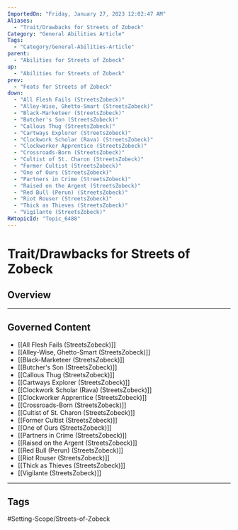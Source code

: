 ```yaml
---
ImportedOn: "Friday, January 27, 2023 12:02:47 AM"
Aliases:
  - "Trait/Drawbacks for Streets of Zobeck"
Category: "General Abilities Article"
Tags:
  - "Category/General-Abilities-Article"
parent:
  - "Abilities for Streets of Zobeck"
up:
  - "Abilities for Streets of Zobeck"
prev:
  - "Feats for Streets of Zobeck"
down:
  - "All Flesh Fails (StreetsZobeck)"
  - "Alley-Wise, Ghetto-Smart (StreetsZobeck)"
  - "Black-Marketeer (StreetsZobeck)"
  - "Butcher's Son (StreetsZobeck)"
  - "Callous Thug (StreetsZobeck)"
  - "Cartways Explorer (StreetsZobeck)"
  - "Clockwork Scholar (Rava) (StreetsZobeck)"
  - "Clockworker Apprentice (StreetsZobeck)"
  - "Crossroads-Born (StreetsZobeck)"
  - "Cultist of St. Charon (StreetsZobeck)"
  - "Former Cultist (StreetsZobeck)"
  - "One of Ours (StreetsZobeck)"
  - "Partners in Crime (StreetsZobeck)"
  - "Raised on the Argent (StreetsZobeck)"
  - "Red Bull (Perun) (StreetsZobeck)"
  - "Riot Rouser (StreetsZobeck)"
  - "Thick as Thieves (StreetsZobeck)"
  - "Vigilante (StreetsZobeck)"
RWtopicId: "Topic_6488"
---
```

# Trait/Drawbacks for Streets of Zobeck
## Overview
---
## Governed Content
- [[All Flesh Fails (StreetsZobeck)]]
- [[Alley-Wise, Ghetto-Smart (StreetsZobeck)]]
- [[Black-Marketeer (StreetsZobeck)]]
- [[Butcher's Son (StreetsZobeck)]]
- [[Callous Thug (StreetsZobeck)]]
- [[Cartways Explorer (StreetsZobeck)]]
- [[Clockwork Scholar (Rava) (StreetsZobeck)]]
- [[Clockworker Apprentice (StreetsZobeck)]]
- [[Crossroads-Born (StreetsZobeck)]]
- [[Cultist of St. Charon (StreetsZobeck)]]
- [[Former Cultist (StreetsZobeck)]]
- [[One of Ours (StreetsZobeck)]]
- [[Partners in Crime (StreetsZobeck)]]
- [[Raised on the Argent (StreetsZobeck)]]
- [[Red Bull (Perun) (StreetsZobeck)]]
- [[Riot Rouser (StreetsZobeck)]]
- [[Thick as Thieves (StreetsZobeck)]]
- [[Vigilante (StreetsZobeck)]]


---
## Tags
#Setting-Scope/Streets-of-Zobeck

